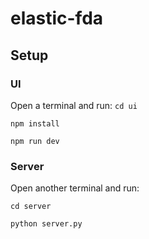 # elastic-fda

## Setup

### UI
Open a terminal and run:
```cd ui```

```npm install```

```npm run dev```

### Server
Open another terminal and run:

```cd server```

```python server.py```